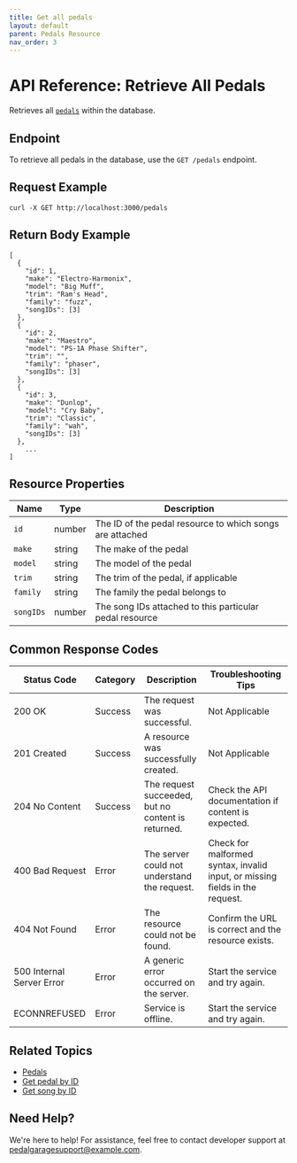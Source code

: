 ```yaml
---
title: Get all pedals
layout: default
parent: Pedals Resource
nav_order: 3
---
```


# API Reference: Retrieve All Pedals

Retrieves all [`pedals`](pg-resource-pedals.md) within the database.

## Endpoint

To retrieve all pedals in the database, use the `GET /pedals` endpoint.

## Request Example

```shell
curl -X GET http://localhost:3000/pedals
```

## Return Body Example

```shell
[
  {
    "id": 1, 
    "make": "Electro-Harmonix",
    "model": "Big Muff",
    "trim": "Ram's Head",
    "family": "fuzz",
    "songIDs": [3]
  },
  {
    "id": 2, 
    "make": "Maestro",
    "model": "PS-1A Phase Shifter",
    "trim": "",
    "family": "phaser", 
    "songIDs": [3]
  },
  {
    "id": 3, 
    "make": "Dunlop",
    "model": "Cry Baby",
    "trim": "Classic",
    "family": "wah", 
    "songIDs": [3]
  }, 
    ...
]
```

## Resource Properties

| Name | Type | Description |
| ------------- | ----------- | ----------- |
| `id` | number | The ID of the pedal resource to which songs are attached |
| `make` | string | The make of the pedal |
| `model` | string | The model of the pedal |
| `trim` | string | The trim of the pedal, if applicable |
| `family` | string | The family the pedal belongs to |
| `songIDs` | number | The song IDs attached to this particular pedal resource |

## Common Response Codes

| Status Code      | Category       | Description | Troubleshooting Tips |
|------------------|----------------|-------------|----------------------|
| 200 OK           | Success        | The request was successful. | Not Applicable |
| 201 Created      | Success        | A resource was successfully created. | Not Applicable |
| 204 No Content   | Success        | The request succeeded, but no content is returned. | Check the API documentation if content is expected. |
| 400 Bad Request  | Error   | The server could not understand the request. | Check for malformed syntax, invalid input, or missing fields in the request. |
| 404 Not Found    | Error   | The resource could not be found. | Confirm the URL is correct and the resource exists. |
| 500 Internal Server Error | Error | A generic error occurred on the server. | Start the service and try again. |
| ECONNREFUSED | Error | Service is offline. | Start the service and try again. |

## Related Topics

* [Pedals](pg-resource-pedals.md)
* [Get pedal by ID](pg-reference-get-pedal-by-id.md)
* [Get song by ID](pg-reference-get-song-by-id.md)

## Need Help?

We're here to help! For assistance, feel free to contact developer support at pedalgaragesupport@example.com.